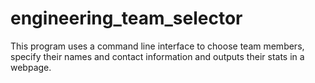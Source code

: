 # engineering_team_selector
This program uses a command line interface to choose team members, specify their names and contact information and outputs their stats in a webpage.
